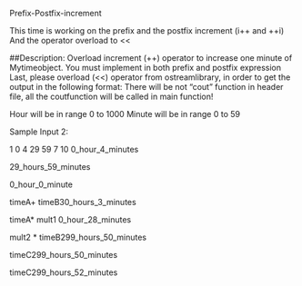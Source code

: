 Prefix-Postfix-increment

This time is working on the prefix and the postfix increment (i++ and ++i)
And the operator overload to <<

##Description:
Overload increment (++) operator to increase one minute of Mytimeobject. You must implement in both prefix and postfix expression
Last, please overload (<<) operator from ostreamlibrary, in order to get the output in the following format:
There will be not “cout” function in header file, all the coutfunction will be called in main function!


Hour will be in range 0 to 1000
Minute will be in range 0 to 59

Sample Input 2:

1 0 4 29 59 7 10
0_hour_4_minutes

29_hours_59_minutes

0_hour_0_minute

timeA+ timeB30_hours_3_minutes

timeA* mult1 0_hour_28_minutes

mult2 * timeB299_hours_50_minutes

timeC299_hours_50_minutes

timeC299_hours_52_minutes

